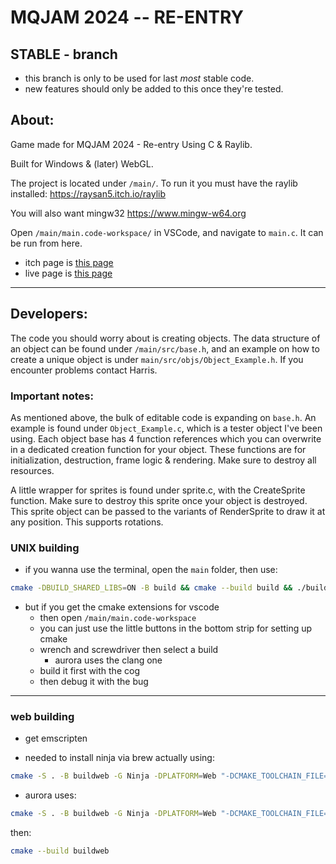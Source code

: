 # MQJAM 2024 -- RE-ENTRY
## STABLE - branch

* this branch is only to be used for last *most* stable code.
* new features should only be added to this once they're tested.

## About:

Game made for MQJAM 2024 - Re-entry
Using C & Raylib.

Built for Windows & (later) WebGL.

The project is located under `/main/`. To run it you must have the raylib installed:
https://raysan5.itch.io/raylib

You will also want mingw32
https://www.mingw-w64.org

Open `/main/main.code-workspace/` in VSCode, and navigate to `main.c`. It can be run from here.

* itch page is [this page](https://refreshingcucumber.itch.io/light-shift)
* live page is [this page](https://gelatinous.games/mqjam2024)

---

## Developers:

The code you should worry about is creating objects. The data structure of an object can be found under `/main/src/base.h`, and an example on how to create a unique object is under `main/src/objs/Object_Example.h`.
If you encounter problems contact Harris.

### Important notes:
As mentioned above, the bulk of editable code is expanding on `base.h`. An example is found under `Object_Example.c`, which is a tester object I've been using.
Each object base has 4 function references which you can overwrite in a dedicated creation function for your object. These functions are for initialization, 
destruction, frame logic & rendering. Make sure to destroy all resources.

A little wrapper for sprites is found under sprite.c, with the CreateSprite function. Make sure to destroy this sprite once your object is destroyed.
This sprite object can be passed to the variants of RenderSprite to draw it at any position. This supports rotations.


### UNIX building

* if you wanna use the terminal, open the `main` folder, then use:

```bash
cmake -DBUILD_SHARED_LIBS=ON -B build && cmake --build build && ./build/gamer
```

* but if you get the cmake extensions for vscode
  * then open `/main/main.code-workspace`
  * you can just use the little buttons in the bottom strip for setting up cmake
  * wrench and screwdriver then select a build
    * aurora uses the clang one
  * build it first with the cog
  * then debug it with the bug

---

### web building

* get emscripten

* needed to install ninja via brew
actually using:

```bash
cmake -S . -B buildweb -G Ninja -DPLATFORM=Web "-DCMAKE_TOOLCHAIN_FILE=<fullpath_to_emsdk>/upstream/emscripten/cmake/Modules/Platform/Emscripten.cmake"
```

* aurora uses:
```bash
cmake -S . -B buildweb -G Ninja -DPLATFORM=Web "-DCMAKE_TOOLCHAIN_FILE=/Users/auroragriffith/emscripten_pain/emsdk/upstream/emscripten/cmake/Modules/Platform/Emscripten.cmake" -DCMAKE_BUILD_TYPE=Release
```

then:
```bash
cmake --build buildweb
```
